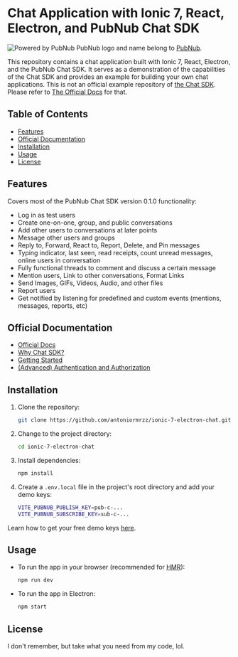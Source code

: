 # Chat Application with Ionic 7, React, Electron, and PubNub Chat SDK

![Powered by PubNub](https://github.com/antoniormrzz/ionic-7-electron-chat/assets/45634189/a9c8883e-bc7e-4177-a2bb-4b8b6ce9c4a9)
 PubNub logo and name belong to [PubNub](https://www.pubnub.com/).
 
This repository contains a chat application built with Ionic 7, React, Electron, and the PubNub Chat SDK. It serves as a demonstration of the capabilities of the Chat SDK and provides an example for building your own chat applications.
This is not an official example repository of [the Chat SDK](https://www.npmjs.com/package/@pubnub/chat). Please refer to [The Official Docs](https://www.pubnub.com/docs/chat/chat-sdk/build/sample-chat) for that.

## Table of Contents

- [Features](#features)
- [Official Documentation](#documentation)
- [Installation](#installation)
- [Usage](#usage)
- [License](#license)

## Features

Covers most of the PubNub Chat SDK version 0.1.0 functionality:

- Log in as test users
- Create one-on-one, group, and public conversations
- Add other users to conversations at later points
- Message other users and groups
- Reply to, Forward, React to, Report, Delete, and Pin messages
- Typing indicator, last seen, read receipts, count unread messages, online users in conversation
- Fully functional threads to comment and discuss a certain message
- Mention users, Link to other conversations, Format Links
- Send Images, GIFs, Videos, Audio, and other files 
- Report users
- Get notified by listening for predefined and custom events (mentions, messages, reports, etc)

## Official Documentation
- [Official Docs](https://www.pubnub.com/docs/chat/chat-sdk/overview)
- [Why Chat SDK?](https://www.pubnub.com/docs/chat/chat-sdk/learn/why-chat-sdk)
- [Getting Started](https://www.pubnub.com/docs/chat/chat-sdk/build/configuration)
- [(Advanced) Authentication and Authorization](https://www.pubnub.com/docs/general/security/access-control)

## Installation

1. Clone the repository:

   ```bash
   git clone https://github.com/antoniormrzz/ionic-7-electron-chat.git
   ```
   
2. Change to the project directory:

   ```bash
   cd ionic-7-electron-chat
   ```
3. Install dependencies:

   ```bash
   npm install
   ```
4. Create a `.env.local` file in the project's root directory and add your demo keys:
   ```bash
   VITE_PUBNUB_PUBLISH_KEY=pub-c-...
   VITE_PUBNUB_SUBSCRIBE_KEY=sub-c-...
   ```
Learn how to get your free demo keys [here](https://www.pubnub.com/docs/chat/chat-sdk/build/configuration).

## Usage

- To run the app in your browser (recommended for [HMR](https://webpack.js.org/concepts/hot-module-replacement/)):

   ```bash
   npm run dev
   ```
- To run the app in Electron:

   ```bash
   npm start
   ```

## License
I don't remember, but take what you need from my code, lol.
